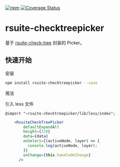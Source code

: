 [![npm](https://img.shields.io/npm/v/rsuite-checktreepicker.svg)](https://www.npmjs.com/package/rsuite-checktreepicker)
[![Coverage Status](https://coveralls.io/repos/github/rsuite/rsuite-checktreepicker/badge.svg?branch=master)](https://coveralls.io/github/rsuite/rsuite-checktreepicker?branch=master)

# rsuite-checktreepicker
基于 [rsuite-check-tree](https://rsuitejs.com/rsuite-check-tree/) 封装的 Picker。
## 快速开始
安装

```bash
npm install rsuite-checktreepicker --save
```

用法

引入 less 文件
```
@import "~rsuite-checktreepicker/lib/less/index";
```

```jsx
    <RsuiteCheckTreePicker
        defaultExpandAll
        height={320}
        data={data}
        onSelect={(activeNode, layer) => {
          console.log(activeNode, layer);
        }}
        onChange={this.handleOnChange}
      />
```
